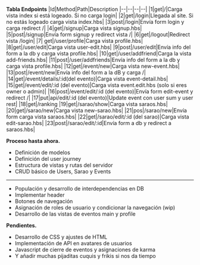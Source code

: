 
**Tabla Endpoints**
|Id|Method|Path|Description
|--|--|--|--|
|1|get|/|Carga vista index si está logeado. Si no carga login|
|2|get|/login|Llegada al site. Si no estás logeado carga vista index.hbs|
|3|post|/login|Envía form login y carga redirect /|
|4|get|/signup|Carga vista signup.hbs|
|5|post|/signup|Envía form signup y redirect vista /|
|6|get|/logout|Redirect vista /login|
|7| get|/user/profile|Carga vista profile.hbs|
|8|get|/user/edit|Carga vista user-edit.hbs|
|9|post|/user/edit|Envía info del form a la db y carga vista profile.hbs|
|10|get|/user/addfriend|Carga la vista add-friends.hbs|
|11|post|/user/addfriends|Envía info del form a la db y carga vista profile.hbs|
|12|get|/event/new|Carga vista new-event.hbs|
|13|post|/event/new|Envía info del form a la dB y carga /|
|14|get|/event/details/:id(del evento)|Carga vista event-detail.hbs|
|15|get|/event/edit/:id (del evento)|Carga vista event.edit.hbs (solo si eres owner o admin)|
|16|post|/event/edit/:id (del evento)|Envía form edit-event y redirect /|
|17|put|api/edit/:id (del evento)|Update event con user sum y user rest|
|18|get|/ranking
|19|get|/sarao/show|Carga vista saraos.hbs|
|20|get|/sarao/new|Carga vista new-sarao.hbs|
|21|pos|/sarao/new|Envía form carga vista saraos.hbs|
|22|get|/sarao/edit/:id (del sarao)|Carga vista edit-sarao.hbs|
|23|post|/sarao/edit/:id|Envía form a db y redirect a saraos.hbs|

**Proceso hasta ahora.**
 - Definición de modelos
 - Definición del user journey
 - Estructura de vistas y rutas del servidor
 - CRUD básico de Users, Sarao y Events
 ---
 - Populación y desarrollo de interdependencias en DB
 - Implementar header
 - Botones de navegación
 - Asignación de roles de usuario y condicionar la navegación (wip)
 - Desarrollo de las vistas de eventos main y profile

**Pendientes.**
 
 - Desarrollo de CSS y ajustes de HTML
 - Implementación de API en avatares de usuarios
 - Javascript de cierre de eventos y asignaciones de karma
 - Y añadir muchas pijaditas cuquis y frikis si nos da tiempo
